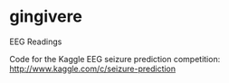 gingivere
=========

EEG Readings

Code for the Kaggle EEG seizure prediction competition: http://www.kaggle.com/c/seizure-prediction
